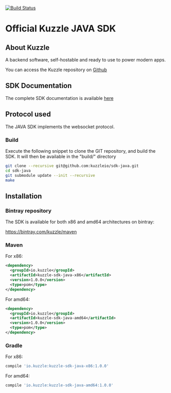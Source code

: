 [![Build Status](https://travis-ci.org/kuzzleio/sdk-java.svg?branch=master)](https://travis-ci.org/kuzzleio/sdk-java)

Official Kuzzle JAVA SDK
======

## About Kuzzle

A backend software, self-hostable and ready to use to power modern apps.

You can access the Kuzzle repository on [Github](https://github.com/kuzzleio/kuzzle)

## SDK Documentation

The complete SDK documentation is available [here](http://docs.kuzzle.io/sdk-reference/)

## Protocol used

The JAVA SDK implements the websocket protocol.

### Build

Execute the following snippet to clone the GIT repository, and build the SDK. It will then be available in the "build/" directory

```sh
git clone --recursive git@github.com:kuzzleio/sdk-java.git
cd sdk-java
git submodule update --init --recursive
make
```

## Installation

### Bintray repository

The SDK is available for both x86 and amd64 architectures on bintray:

https://bintray.com/kuzzle/maven

### Maven

For x86:

```xml
<dependency>
  <groupId>io.kuzzle</groupId>
  <artifactId>kuzzle-sdk-java-x86</artifactId>
  <version>1.0.0</version>
  <type>pom</type>
</dependency>
```

For amd64:

```xml
<dependency>
  <groupId>io.kuzzle</groupId>
  <artifactId>kuzzle-sdk-java-amd64</artifactId>
  <version>1.0.0</version>
  <type>pom</type>
</dependency>
```

### Gradle

For x86:

```groovy
compile 'io.kuzzle:kuzzle-sdk-java-x86:1.0.0'
```

For amd64:

```groovy
compile 'io.kuzzle:kuzzle-sdk-java-amd64:1.0.0'
```
